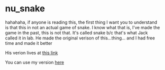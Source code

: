 # nu_snake

hahahaha, if anyone is reading this, the first thing I want you to understand is that this in not an actual game of snake. I know what that is, I've made the game
in the past, this is not that. It's called snake b/c that's what Jack called it in lab. He made the original verison of this...thing... and I had free time and made it better 

His verion lives at [this link](https://course.ccs.neu.edu/cs2500a/snake.html)

You can use my version [here](https://benlubas.github.io/nu_snake/)
